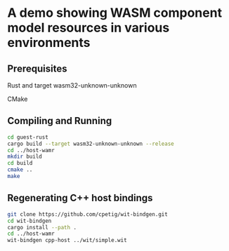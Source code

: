# A demo showing WASM component model resources in various environments

## Prerequisites

Rust and target wasm32-unknown-unknown

CMake

## Compiling and Running
```bash
cd guest-rust
cargo build --target wasm32-unknown-unknown --release
cd ../host-wamr
mkdir build
cd build
cmake ..
make

```

## Regenerating C++ host bindings

```bash
git clone https://github.com/cpetig/wit-bindgen.git
cd wit-bindgen
cargo install --path .
cd ../host-wamr
wit-bindgen cpp-host ../wit/simple.wit
```

